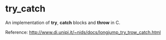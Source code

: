# try_catch
An implementation of **try**, **catch** blocks and **throw** in C. 

Reference:
http://www.di.unipi.it/~nids/docs/longjump_try_trow_catch.html
